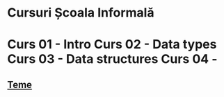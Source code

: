 
# Cursuri Școala Informală  

Curs 01 - Intro
Curs 02 - Data types
Curs 03 - Data structures
Curs 04 - 
=======
## [Teme](https://github.com/denesgeza/scoalainformala/tree/main/Teme)
